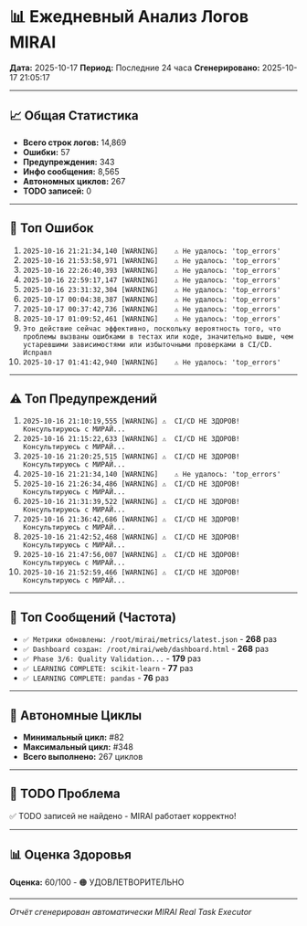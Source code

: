 # 📊 Ежедневный Анализ Логов MIRAI

**Дата:** 2025-10-17
**Период:** Последние 24 часа
**Сгенерировано:** 2025-10-17 21:05:17

---

## 📈 Общая Статистика

- **Всего строк логов:** 14,869
- **Ошибки:** 57
- **Предупреждения:** 343
- **Инфо сообщения:** 8,565
- **Автономных циклов:** 267
- **TODO записей:** 0

---

## 🔴 Топ Ошибок

1. `2025-10-16 21:21:34,140 [WARNING]    ⚠️ Не удалось: 'top_errors'`
2. `2025-10-16 21:53:58,971 [WARNING]    ⚠️ Не удалось: 'top_errors'`
3. `2025-10-16 22:26:40,393 [WARNING]    ⚠️ Не удалось: 'top_errors'`
4. `2025-10-16 22:59:17,147 [WARNING]    ⚠️ Не удалось: 'top_errors'`
5. `2025-10-16 23:31:32,304 [WARNING]    ⚠️ Не удалось: 'top_errors'`
6. `2025-10-17 00:04:38,387 [WARNING]    ⚠️ Не удалось: 'top_errors'`
7. `2025-10-17 00:37:42,736 [WARNING]    ⚠️ Не удалось: 'top_errors'`
8. `2025-10-17 01:09:52,461 [WARNING]    ⚠️ Не удалось: 'top_errors'`
9. `Это действие сейчас эффективно, поскольку вероятность того, что проблемы вызваны ошибками в тестах или коде, значительно выше, чем устаревшими зависимостями или избыточными проверками в CI/CD. Исправл`
10. `2025-10-17 01:41:42,940 [WARNING]    ⚠️ Не удалось: 'top_errors'`

---

## ⚠️ Топ Предупреждений

1. `2025-10-16 21:10:19,555 [WARNING] ⚠️  CI/CD НЕ ЗДОРОВ! Консультируюсь с МИРАЙ...`
2. `2025-10-16 21:15:22,633 [WARNING] ⚠️  CI/CD НЕ ЗДОРОВ! Консультируюсь с МИРАЙ...`
3. `2025-10-16 21:20:25,515 [WARNING] ⚠️  CI/CD НЕ ЗДОРОВ! Консультируюсь с МИРАЙ...`
4. `2025-10-16 21:21:34,140 [WARNING]    ⚠️ Не удалось: 'top_errors'`
5. `2025-10-16 21:26:34,486 [WARNING] ⚠️  CI/CD НЕ ЗДОРОВ! Консультируюсь с МИРАЙ...`
6. `2025-10-16 21:31:39,522 [WARNING] ⚠️  CI/CD НЕ ЗДОРОВ! Консультируюсь с МИРАЙ...`
7. `2025-10-16 21:36:42,686 [WARNING] ⚠️  CI/CD НЕ ЗДОРОВ! Консультируюсь с МИРАЙ...`
8. `2025-10-16 21:42:52,468 [WARNING] ⚠️  CI/CD НЕ ЗДОРОВ! Консультируюсь с МИРАЙ...`
9. `2025-10-16 21:47:56,007 [WARNING] ⚠️  CI/CD НЕ ЗДОРОВ! Консультируюсь с МИРАЙ...`
10. `2025-10-16 21:52:59,466 [WARNING] ⚠️  CI/CD НЕ ЗДОРОВ! Консультируюсь с МИРАЙ...`

---

## 💬 Топ Сообщений (Частота)

- `✅ Метрики обновлены: /root/mirai/metrics/latest.json` - **268** раз
- `✅ Dashboard создан: /root/mirai/web/dashboard.html` - **268** раз
- `✅ Phase 3/6: Quality Validation...` - **179** раз
- `✅ LEARNING COMPLETE: scikit-learn` - **77** раз
- `✅ LEARNING COMPLETE: pandas` - **76** раз

---

## 🔄 Автономные Циклы

- **Минимальный цикл:** #82
- **Максимальный цикл:** #348
- **Всего выполнено:** 267 циклов

---

## 🚨 TODO Проблема

✅ TODO записей не найдено - MIRAI работает корректно!

---

## 📊 Оценка Здоровья

**Оценка:** 60/100 - 🟠 УДОВЛЕТВОРИТЕЛЬНО

---

*Отчёт сгенерирован автоматически MIRAI Real Task Executor*
